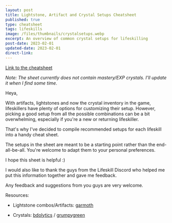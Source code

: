```yaml
---
layout: post
title: Lightstone, Artifact and Crystal Setups Cheatsheet
published: true
type: cheatsheet
tags: lifeskills
image: /files/thumbnails/crystalsetups.webp
excerpt: An overview of common crystal setups for lifeskilling
post-date: 2023-02-01
updated-date: 2023-02-01
direct-link: 
---
```


[Link to the cheatsheet](https://cdn.discordapp.com/attachments/589711952234676224/1075117571554160691/LifeskillSetups.png)

*Note: The sheet currently does not contain mastery/EXP crystals. I'll update it when I find some time.*

Heya,

With artifacts, lightstones and now the crystal inventory in the game, lifeskillers have plenty of options for customizing their setup. However, picking a good setup from all the possible combinations can be a bit overwhelming, especially if you're a new or returning lifeskiller.

That's why I've decided to compile recommended setups for each lifeskill into a handy cheat sheet.


The setups in the sheet are meant to be a starting point rather than the end-all-be-all. You're welcome to adapt them to your personal preferences.


I hope this sheet is helpful :)


I would also like to thank the guys from the Lifeskill Discord who helped me put this information together and gave me feedback.


Any feedback and suggestions from you guys are very welcome.


Resources:

- Lightstone combos/Artifacts: [garmoth](https://garmoth.com/artifacts/lifeskill/lightstone/sets)

- Crystals: [bdolytics](https://bdolytics.com/db/items/magic-crystal) / [grumpygreen](https://grumpygreen.cricket/crystals/)
